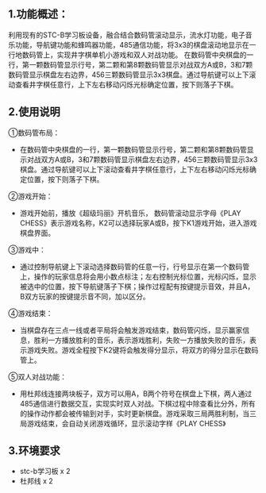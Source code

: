 ## 1.功能概述：
利用现有的STC-B学习板设备，融合结合数码管滚动显示，流水灯功能，电子音乐功能，导航键功能和蜂鸣器功能，485通信功能，将3x3的棋盘滚动地显示在一行地数码管上，实现井字棋单机小游戏和双人对战功能。
在数码管中央棋盘的一行，第一颗数码管显示行号，第二颗和第8颗数码管显示对战双方A或B，3和7颗数码管显示棋盘左右边界，456三颗数码管显示3x3棋盘。通过导航键可以上下滚动查看井字棋任意行，上下左右移动闪烁光标确定位置，按下则落子下棋。

## 2.使用说明
①数码管布局：

- 在数码管中央棋盘的一行，第一颗数码管显示行号，第二颗和第8颗数码管显示对战双方A或B，3和7颗数码管显示棋盘左右边界，456三颗数码管显示3x3棋盘。通过导航键可以上下滚动查看井字棋任意行，上下左右移动闪烁光标确定位置，按下则落子下棋。

②游戏开始：

-    游戏开始前，播放《超级玛丽》开机音乐， 数码管滚动显示字母《PLAY CHESS》表示游戏名称，K2可以选择玩家A或B，按下K1游戏开始，进入游戏棋盘界面。

③游戏中：

-    通过控制导航键上下滚动选择数码管的任意一行，行号显示在第一个数码管上，操作的玩家信息将会用小数点标注；左右控制光标位置，光标闪烁，显示被选中的位置，按下导航键落子下棋；操作过程配有按键提示音效，并且A，B双方玩家的按键提示音不同，加以区分。

④游戏结束：

-    当棋盘存在三点一线或者平局将会触发游戏结束，数码管闪烁，显示赢家信息，胜利一方播放胜利的音乐，表示游戏胜利，失败一方播放失败的音乐，表示游戏失败。游戏全程按下K2键将会触发得分显示，将双方的得分显示在数码管上。 

⑤双人对战功能：

-    用杜邦线连接两块板子，双方可以用A，B两个符号在棋盘上下棋，两人通过485通信进行数据交互，实现实时双人对战。下棋过程中除查看比分外，所有的操作动作都会被传输到对手，实时更新棋盘。游戏采取三局两胜利制，当三局游戏结束，会自动关闭游戏循环，显示滚动字样《PLAY CHESS》

## 3.环境要求
-    stc-b学习板 x 2
-    杜邦线 x 2
